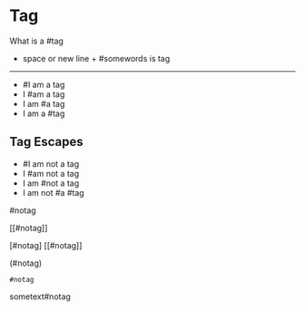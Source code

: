 # Tag

What is a #tag
- space or new line + #somewords is tag

---

- #I am a tag
- I #am a tag
- I am #a tag
- I am a #tag

## Tag Escapes

- \#I am not a tag
- I \#am not a tag
- I am \#not a tag
- I am not \#a \#tag

\#notag

[[#notag]]

[#notag]
[[#notag]]

(#notag)

`#notag`

sometext#notag

